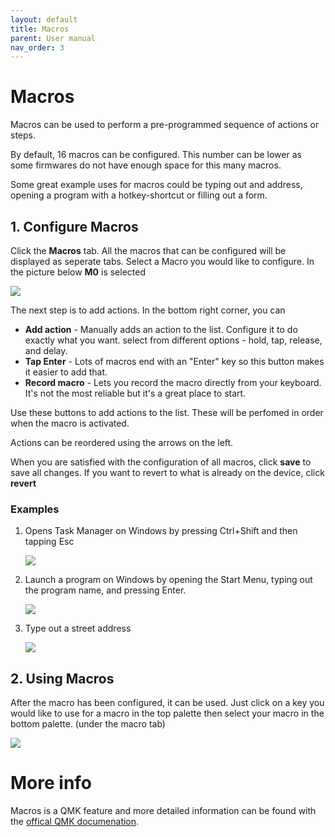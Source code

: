 ```yaml
---
layout: default
title: Macros
parent: User manual
nav_order: 3
---
```


# Macros

Macros can be used to perform a pre-programmed sequence of actions or steps. 

By default, 16 macros can be configured. This number can be lower as some firmwares do not have enough space for this many macros. 

Some great example uses for macros could be typing out and address, opening a program with a hotkey-shortcut or filling out a form.

## 1. Configure Macros
Click the **Macros** tab. All the macros that can be configured will be displayed as seperate tabs. Select a Macro you would like to configure. In the picture below **M0** is selected

![](../img/macros-header1.png)

The next step is to add actions. In the bottom right corner, you can 
* **Add action** - Manually adds an action to the list. Configure it to do exactly what you want. select from different options - hold, tap, release, and delay.
* **Tap Enter** - Lots of macros end with an "Enter" key so this button makes it easier to add that.
* **Record macro** - Lets you record the macro directly from your keyboard. It's not the most reliable but it's a great place to start.

Use these buttons to add actions to the list. These will be perfomed in order when the macro is activated.

Actions can be reordered using the arrows on the left. 

When you are satisfied with the configuration of all macros, click **save** to save all changes. If you want to revert to what is already on the device, click **revert**

### Examples
1. Opens Task Manager on Windows by pressing Ctrl+Shift and then tapping Esc

    ![](../img/macro-task-manager.png)

2. Launch a program on Windows by opening the Start Menu, typing out the program name, and pressing Enter.

    ![](../img/macro-launch-vs-code.png)

3. Type out a street address

    ![](../img/macro-street-address.png)

## 2. Using Macros
After the macro has been configured, it can be used. Just click on a key you would like to use for a macro in the top palette then select your macro in the bottom palette. (under the macro tab)

![](../img/macro-overview.png)

# More info
Macros is a QMK feature and more detailed information can be found with the [offical QMK documenation](https://docs.qmk.fm/#/feature_macros).
